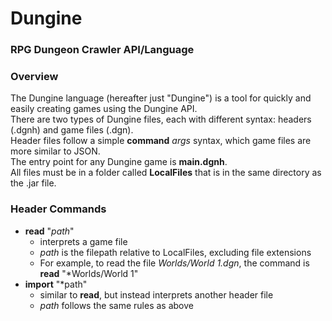 # Dungine
### RPG Dungeon Crawler API/Language

### Overview
The Dungine language (hereafter just "Dungine") is a tool for quickly and easily creating games using the Dungine API.  
There are two types of Dungine files, each with different syntax: headers (.dgnh) and game files (.dgn).  
Header files follow a simple __command__ *args* syntax, which game files are more similar to JSON.  
The entry point for any Dungine game is __main.dgnh__.  
All files must be in a folder called __LocalFiles__ that is in the same directory as the .jar file.

### Header Commands
 + __read__ "*path*"
   + interprets a game file
   + *path* is the filepath relative to LocalFiles, excluding file extensions
   + For example, to read the file *Worlds/World 1.dgn*, the command is __read__ "*Worlds/World 1"
 + __import__ "*path"
   + similar to __read__, but instead interprets another header file
   + *path* follows the same rules as above
